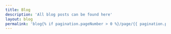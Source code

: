 ```yaml
---
title: Blog
description: 'All blog posts can be found here'
layout: blog
permalink: 'blog{% if pagination.pageNumber > 0 %}/page/{{ pagination.pageNumber }}{% endif %}/index.html'
---
```

